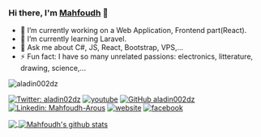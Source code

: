 ### Hi there, I'm [Mahfoudh](https://aladinstudio.com/) 👋

- 🔭 I’m currently working on a Web Application, Frontend part(React). 
- 🌱 I’m currently learning Laravel.
- 💬 Ask me about C#, JS, React, Bootstrap, VPS,...
- ⚡ Fun fact: I have so many unrelated passions: electronics, litterature, drawing, science,...
 <img src="https://komarev.com/ghpvc/?username=aladin002dz&label=Views&color=blue&style=plastic" alt="aladin002dz" />  
   
[![Twitter: aladin02dz](https://img.shields.io/twitter/follow/aladin02dz?style=social)](https://twitter.com/aladin02dz)
[![youtube](https://img.shields.io/badge/-subscribe-ff0000?style=flat-square&logo=youtube&logoColor=white)](https://www.youtube.com/channel/UCs03m_fP9-ijDyHmj15m-Jw?view_as=subscriber)
[![GitHub aladin002dz](https://img.shields.io/github/followers/aladin002dz?label=follow&style=social)](https://github.com/aladin002dz)
[![Linkedin: Mahfoudh-Arous](https://img.shields.io/badge/-MahfoudhArous-blue?style=flat-square&logo=Linkedin&logoColor=white&link=https://www.linkedin.com/in/mahfoudh-arous/)](https://www.linkedin.com/in/mahfoudh-arous/)
[![website](https://img.shields.io/badge/website-aladinstudio-2648ff?style=flat-square&logo=google-chrome&color=informational)](https://aladinstudio.com/)
[![facebook](https://img.shields.io/badge/-MahfoudhArous-0084FF?style=flat-square&logo=facebook&logoColor=white)](https://facebook.com/mahfoudh.arous/)

<a href="https://github.com/iampawan">
  <img align="center" src="https://github-readme-stats.vercel.app/api/top-langs/?username=aladin002dz&theme=light&hide_langs_below=1" />
</a>
<a href="https://github.com/iampawan">
 <img align="center" src="https://github-readme-stats.vercel.app/api?username=aladin002dz&show_icons=true&theme=light&line_height=27" alt="Mahfoudh's github stats"/>
</a>
